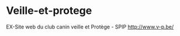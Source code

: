 Veille-et-protege
=================

EX-Site web du club canin veille et Protège - SPIP
http://www.v-p.be/
